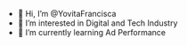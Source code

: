 - 👋 Hi, I’m @YovitaFrancisca
- 👀 I’m interested in Digital and Tech Industry
- 🌱 I’m currently learning Ad Performance

<!---
YovitaFrancisca/YovitaFrancisca is a ✨ special ✨ repository because its `README.md` (this file) appears on your GitHub profile.
You can click the Preview link to take a look at your changes.
--->
